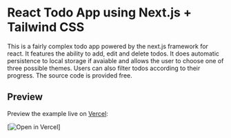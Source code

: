 # React Todo App using Next.js + Tailwind CSS

This is a fairly complex todo app powered by the next.js framework for react. It features the ability to add, edit and delete todos. It does automatic persistence to local storage if avaiable and allows the user to choose one of three possible themes. Users can also filter todos according to their progress. The source code is provided free.


## Preview

Preview the example live on [Vercel](http://vercel.com/):

[![Open in Vercel](https://developer.stackblitz.com/img/open_in_stackblitz.svg)]

